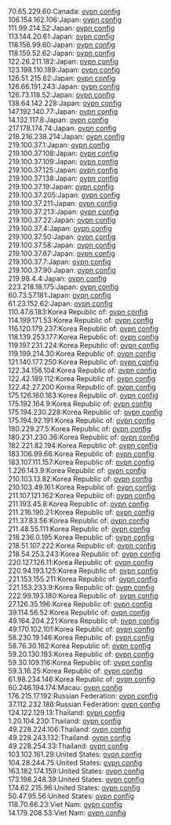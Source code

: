 70.65.229.60:Canada: [ovpn config](vpn/70_65_229_60.ovpn)  
106.154.162.106:Japan: [ovpn config](vpn/106_154_162_106.ovpn)  
111.99.214.52:Japan: [ovpn config](vpn/111_99_214_52.ovpn)  
113.144.20.61:Japan: [ovpn config](vpn/113_144_20_61.ovpn)  
118.156.99.60:Japan: [ovpn config](vpn/118_156_99_60.ovpn)  
118.159.52.62:Japan: [ovpn config](vpn/118_159_52_62.ovpn)  
122.26.211.182:Japan: [ovpn config](vpn/122_26_211_182.ovpn)  
123.198.110.189:Japan: [ovpn config](vpn/123_198_110_189.ovpn)  
126.51.215.62:Japan: [ovpn config](vpn/126_51_215_62.ovpn)  
126.66.191.243:Japan: [ovpn config](vpn/126_66_191_243.ovpn)  
126.73.118.52:Japan: [ovpn config](vpn/126_73_118_52.ovpn)  
138.64.142.228:Japan: [ovpn config](vpn/138_64_142_228.ovpn)  
147.192.140.77:Japan: [ovpn config](vpn/147_192_140_77.ovpn)  
14.132.117.8:Japan: [ovpn config](vpn/14_132_117_8.ovpn)  
217.178.174.74:Japan: [ovpn config](vpn/217_178_174_74.ovpn)  
218.216.238.214:Japan: [ovpn config](vpn/218_216_238_214.ovpn)  
219.100.37.1:Japan: [ovpn config](vpn/219_100_37_1.ovpn)  
219.100.37.108:Japan: [ovpn config](vpn/219_100_37_108.ovpn)  
219.100.37.109:Japan: [ovpn config](vpn/219_100_37_109.ovpn)  
219.100.37.125:Japan: [ovpn config](vpn/219_100_37_125.ovpn)  
219.100.37.138:Japan: [ovpn config](vpn/219_100_37_138.ovpn)  
219.100.37.19:Japan: [ovpn config](vpn/219_100_37_19.ovpn)  
219.100.37.205:Japan: [ovpn config](vpn/219_100_37_205.ovpn)  
219.100.37.211:Japan: [ovpn config](vpn/219_100_37_211.ovpn)  
219.100.37.213:Japan: [ovpn config](vpn/219_100_37_213.ovpn)  
219.100.37.22:Japan: [ovpn config](vpn/219_100_37_22.ovpn)  
219.100.37.4:Japan: [ovpn config](vpn/219_100_37_4.ovpn)  
219.100.37.50:Japan: [ovpn config](vpn/219_100_37_50.ovpn)  
219.100.37.58:Japan: [ovpn config](vpn/219_100_37_58.ovpn)  
219.100.37.67:Japan: [ovpn config](vpn/219_100_37_67.ovpn)  
219.100.37.7:Japan: [ovpn config](vpn/219_100_37_7.ovpn)  
219.100.37.90:Japan: [ovpn config](vpn/219_100_37_90.ovpn)  
219.98.4.4:Japan: [ovpn config](vpn/219_98_4_4.ovpn)  
223.218.18.175:Japan: [ovpn config](vpn/223_218_18_175.ovpn)  
60.73.57.181:Japan: [ovpn config](vpn/60_73_57_181.ovpn)  
61.23.152.62:Japan: [ovpn config](vpn/61_23_152_62.ovpn)  
110.47.6.183:Korea Republic of: [ovpn config](vpn/110_47_6_183.ovpn)  
114.199.171.53:Korea Republic of: [ovpn config](vpn/114_199_171_53.ovpn)  
116.120.179.237:Korea Republic of: [ovpn config](vpn/116_120_179_237.ovpn)  
118.139.253.177:Korea Republic of: [ovpn config](vpn/118_139_253_177.ovpn)  
119.197.231.224:Korea Republic of: [ovpn config](vpn/119_197_231_224.ovpn)  
119.199.214.30:Korea Republic of: [ovpn config](vpn/119_199_214_30.ovpn)  
121.140.177.250:Korea Republic of: [ovpn config](vpn/121_140_177_250.ovpn)  
122.34.156.104:Korea Republic of: [ovpn config](vpn/122_34_156_104.ovpn)  
122.42.189.112:Korea Republic of: [ovpn config](vpn/122_42_189_112.ovpn)  
122.42.27.200:Korea Republic of: [ovpn config](vpn/122_42_27_200.ovpn)  
175.126.160.163:Korea Republic of: [ovpn config](vpn/175_126_160_163.ovpn)  
175.192.164.9:Korea Republic of: [ovpn config](vpn/175_192_164_9.ovpn)  
175.194.230.228:Korea Republic of: [ovpn config](vpn/175_194_230_228.ovpn)  
175.194.92.191:Korea Republic of: [ovpn config](vpn/175_194_92_191.ovpn)  
180.229.27.5:Korea Republic of: [ovpn config](vpn/180_229_27_5.ovpn)  
180.231.230.36:Korea Republic of: [ovpn config](vpn/180_231_230_36.ovpn)  
182.221.82.194:Korea Republic of: [ovpn config](vpn/182_221_82_194.ovpn)  
183.106.99.66:Korea Republic of: [ovpn config](vpn/183_106_99_66.ovpn)  
183.107.111.157:Korea Republic of: [ovpn config](vpn/183_107_111_157.ovpn)  
1.226.143.9:Korea Republic of: [ovpn config](vpn/1_226_143_9.ovpn)  
210.103.13.82:Korea Republic of: [ovpn config](vpn/210_103_13_82.ovpn)  
210.103.49.161:Korea Republic of: [ovpn config](vpn/210_103_49_161.ovpn)  
211.107.121.162:Korea Republic of: [ovpn config](vpn/211_107_121_162.ovpn)  
211.193.45.8:Korea Republic of: [ovpn config](vpn/211_193_45_8.ovpn)  
211.216.190.21:Korea Republic of: [ovpn config](vpn/211_216_190_21.ovpn)  
211.37.83.56:Korea Republic of: [ovpn config](vpn/211_37_83_56.ovpn)  
211.48.55.111:Korea Republic of: [ovpn config](vpn/211_48_55_111.ovpn)  
218.236.0.195:Korea Republic of: [ovpn config](vpn/218_236_0_195.ovpn)  
218.51.107.222:Korea Republic of: [ovpn config](vpn/218_51_107_222.ovpn)  
218.54.253.243:Korea Republic of: [ovpn config](vpn/218_54_253_243.ovpn)  
220.127.126.11:Korea Republic of: [ovpn config](vpn/220_127_126_11.ovpn)  
220.94.193.125:Korea Republic of: [ovpn config](vpn/220_94_193_125.ovpn)  
221.153.155.211:Korea Republic of: [ovpn config](vpn/221_153_155_211.ovpn)  
221.153.233.9:Korea Republic of: [ovpn config](vpn/221_153_233_9.ovpn)  
222.99.193.180:Korea Republic of: [ovpn config](vpn/222_99_193_180.ovpn)  
27.126.35.196:Korea Republic of: [ovpn config](vpn/27_126_35_196.ovpn)  
39.114.56.52:Korea Republic of: [ovpn config](vpn/39_114_56_52.ovpn)  
49.164.204.221:Korea Republic of: [ovpn config](vpn/49_164_204_221.ovpn)  
49.170.102.101:Korea Republic of: [ovpn config](vpn/49_170_102_101.ovpn)  
58.230.19.146:Korea Republic of: [ovpn config](vpn/58_230_19_146.ovpn)  
58.76.30.162:Korea Republic of: [ovpn config](vpn/58_76_30_162.ovpn)  
59.20.130.193:Korea Republic of: [ovpn config](vpn/59_20_130_193.ovpn)  
59.30.109.116:Korea Republic of: [ovpn config](vpn/59_30_109_116.ovpn)  
59.3.16.25:Korea Republic of: [ovpn config](vpn/59_3_16_25.ovpn)  
61.98.234.146:Korea Republic of: [ovpn config](vpn/61_98_234_146.ovpn)  
60.246.194.174:Macau: [ovpn config](vpn/60_246_194_174.ovpn)  
176.215.17.192:Russian Federation: [ovpn config](vpn/176_215_17_192.ovpn)  
37.112.232.186:Russian Federation: [ovpn config](vpn/37_112_232_186.ovpn)  
124.122.129.13:Thailand: [ovpn config](vpn/124_122_129_13.ovpn)  
1.20.104.230:Thailand: [ovpn config](vpn/1_20_104_230.ovpn)  
49.228.224.106:Thailand: [ovpn config](vpn/49_228_224_106.ovpn)  
49.228.243.132:Thailand: [ovpn config](vpn/49_228_243_132.ovpn)  
49.228.254.33:Thailand: [ovpn config](vpn/49_228_254_33.ovpn)  
103.102.161.29:United States: [ovpn config](vpn/103_102_161_29.ovpn)  
104.28.244.75:United States: [ovpn config](vpn/104_28_244_75.ovpn)  
163.182.174.159:United States: [ovpn config](vpn/163_182_174_159.ovpn)  
173.198.248.39:United States: [ovpn config](vpn/173_198_248_39.ovpn)  
174.62.215.96:United States: [ovpn config](vpn/174_62_215_96.ovpn)  
50.47.95.56:United States: [ovpn config](vpn/50_47_95_56.ovpn)  
118.70.66.23:Viet Nam: [ovpn config](vpn/118_70_66_23.ovpn)  
14.179.208.53:Viet Nam: [ovpn config](vpn/14_179_208_53.ovpn)  
